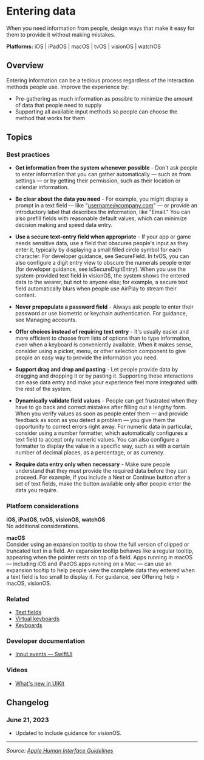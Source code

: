 # Entering data

When you need information from people, design ways that make it easy for them to provide it without making mistakes.

**Platforms:** iOS | iPadOS | macOS | tvOS | visionOS | watchOS

## Overview

Entering information can be a tedious process regardless of the interaction methods people use. Improve the experience by:

- Pre-gathering as much information as possible to minimize the amount of data that people need to supply
- Supporting all available input methods so people can choose the method that works for them

## Topics

### Best practices

- **Get information from the system whenever possible** - Don't ask people to enter information that you can gather automatically — such as from settings — or by getting their permission, such as their location or calendar information.

- **Be clear about the data you need** - For example, you might display a prompt in a text field — like "username@company.com" — or provide an introductory label that describes the information, like "Email." You can also prefill fields with reasonable default values, which can minimize decision making and speed data entry.

- **Use a secure text-entry field when appropriate** - If your app or game needs sensitive data, use a field that obscures people's input as they enter it, typically by displaying a small filled circle symbol for each character. For developer guidance, see SecureField. In tvOS, you can also configure a digit entry view to obscure the numerals people enter (for developer guidance, see isSecureDigitEntry). When you use the system-provided text field in visionOS, the system shows the entered data to the wearer, but not to anyone else; for example, a secure text field automatically blurs when people use AirPlay to stream their content.

- **Never prepopulate a password field** - Always ask people to enter their password or use biometric or keychain authentication. For guidance, see Managing accounts.

- **Offer choices instead of requiring text entry** - It's usually easier and more efficient to choose from lists of options than to type information, even when a keyboard is conveniently available. When it makes sense, consider using a picker, menu, or other selection component to give people an easy way to provide the information you need.

- **Support drag and drop and pasting** - Let people provide data by dragging and dropping it or by pasting it. Supporting these interactions can ease data entry and make your experience feel more integrated with the rest of the system.

- **Dynamically validate field values** - People can get frustrated when they have to go back and correct mistakes after filling out a lengthy form. When you verify values as soon as people enter them — and provide feedback as soon as you detect a problem — you give them the opportunity to correct errors right away. For numeric data in particular, consider using a number formatter, which automatically configures a text field to accept only numeric values. You can also configure a formatter to display the value in a specific way, such as with a certain number of decimal places, as a percentage, or as currency.

- **Require data entry only when necessary** - Make sure people understand that they must provide the required data before they can proceed. For example, if you include a Next or Continue button after a set of text fields, make the button available only after people enter the data you require.

### Platform considerations

**iOS, iPadOS, tvOS, visionOS, watchOS**  
No additional considerations.

**macOS**  
Consider using an expansion tooltip to show the full version of clipped or truncated text in a field. An expansion tooltip behaves like a regular tooltip, appearing when the pointer rests on top of a field. Apps running in macOS — including iOS and iPadOS apps running on a Mac — can use an expansion tooltip to help people view the complete data they entered when a text field is too small to display it. For guidance, see Offering help > macOS, visionOS.

### Related

- [Text fields](https://developer.apple.com/design/human-interface-guidelines/text-fields)
- [Virtual keyboards](https://developer.apple.com/design/human-interface-guidelines/virtual-keyboards)
- [Keyboards](https://developer.apple.com/design/human-interface-guidelines/keyboards)

### Developer documentation

- [Input events — SwiftUI](https://developer.apple.com/documentation/swiftui/input-events)

### Videos

- [What's new in UIKit](https://developer.apple.com/videos/play/wwdc2021/10059)

## Changelog

### June 21, 2023
- Updated to include guidance for visionOS.

---

*Source: [Apple Human Interface Guidelines](https://developer.apple.com/design/human-interface-guidelines/entering-data)*